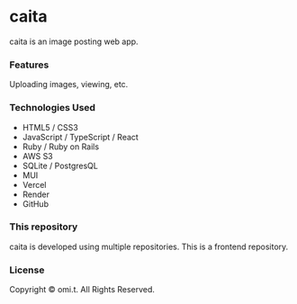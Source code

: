 # caita

caita is an image posting web app.

### Features

Uploading images, viewing, etc.

### Technologies Used

- HTML5 / CSS3
- JavaScript / TypeScript / React
- Ruby / Ruby on Rails
- AWS S3
- SQLite / PostgresQL
- MUI
- Vercel
- Render
- GitHub

### This repository

caita is developed using multiple repositories.
This is a frontend repository.

### License

Copyright © omi.t. All Rights Reserved.
